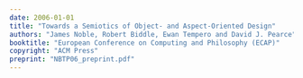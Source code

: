 ```yaml
---
date: 2006-01-01
title: "Towards a Semiotics of Object- and Aspect-Oriented Design"
authors: "James Noble, Robert Biddle, Ewan Tempero and David J. Pearce"
booktitle: "European Conference on Computing and Philosophy (ECAP)"
copyright: "ACM Press"
preprint: "NBTP06_preprint.pdf"
---
```


